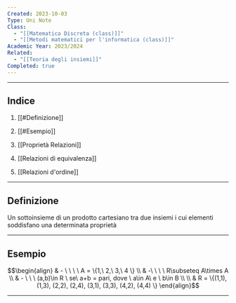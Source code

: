 ```yaml
---
Created: 2023-10-03
Type: Uni Note
Class:
  - "[[Matematica Discreta (class)]]"
  - "[[Metodi matematici per l'informatica (class)]]"
Academic Year: 2023/2024
Related:
  - "[[Teoria degli insiemi]]"
Completed: true
---
```

---
## Indice
1. [[#Definizione]]
2. [[#Esempio]]

3. [[Proprietà Relazioni]]
4. [[Relazioni di equivalenza]]
5. [[Relazioni d'ordine]]

---
## Definizione
Un sottoinsieme di un prodotto cartesiano tra due insiemi i cui elementi soddisfano una determinata proprietà

---
## Esempio

$$\begin{align}
& - \ \ \ \ A = \{1,\ 2,\ 3,\ 4 \} \\
& -\ \ \ \ R\subseteq A\times A \\
& - \ \ \ (a,b)\in R \ se\ a+b = pari,  dove \ a\in A\ e \ b\in B \\ \\
& R = \{(1,1), (1,3), (2,2), (2,4), (3,1), (3,3), (4,2), (4,4) \}
\end{align}$$

---

